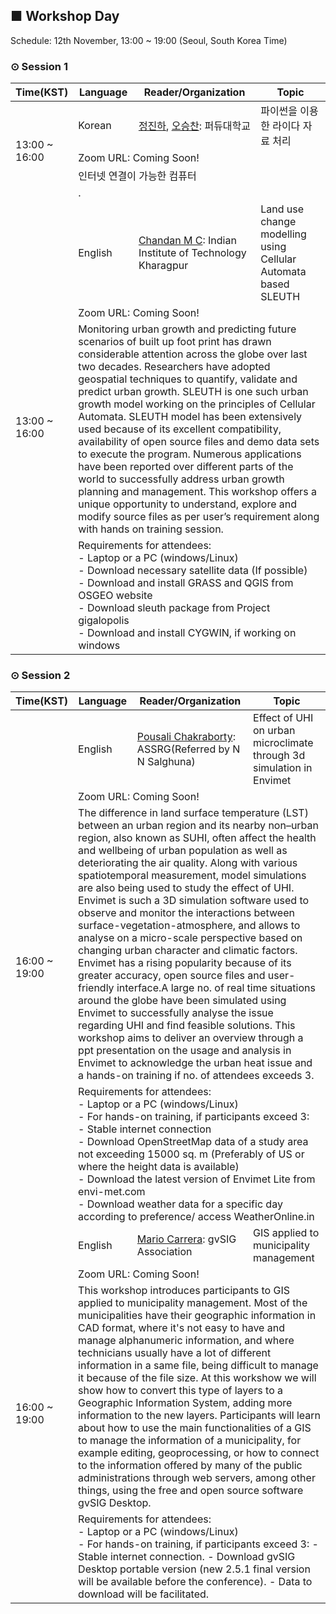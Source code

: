 ## ■ Workshop Day
Schedule: 12th November, 13:00 ~ 19:00 (Seoul, South Korea Time)

### ⊙ Session 1
<table>
  <thead>
    <tr>
      <th>Time(KST)</th>
      <th>Language</th>
      <th>Reader/Organization</th>
      <th>Topic</th>
    </tr>
  </thead>
  <tbody>
    <tr>
      <td rowspan=4>13:00 ~ 16:00</td>
      <td>Korean</td>
      <td><a href="mailto:jinha@purdue.edu">정진하</a>, <a href="mailto:oh231@purdue.edu">오승찬</a>: 퍼듀대학교</td> 
      <td>파이썬을 이용한 라이다 자료 처리</td>
    </tr>
    <tr>
      <td colspan=3>Zoom URL: Coming Soon!</td>
    </tr>
    <tr>
      <td colspan=3>인터넷 연결이 가능한 컴퓨터</td>
    </tr>
    <tr>
      <td colspan=3>.</td>
    </tr>
    <tr>
      <td rowspan=4>13:00 ~ 16:00</td>
      <td>English</td>
      <td><a href="mailto:chandan.gisnitk@gmail.com">Chandan M C</a>: Indian Institute of Technology Kharagpur</td> 
      <td>Land use change modelling using Cellular Automata based SLEUTH</td>
    </tr>
    <tr>
      <td colspan=3>Zoom URL: Coming Soon!</td>
    </tr>
    <tr>
      <td colspan=3>Monitoring urban growth and predicting future scenarios of built up foot print has drawn considerable attention across the globe over last two decades. Researchers have adopted geospatial techniques to quantify, validate and predict urban growth. SLEUTH is one such urban growth model working on the principles of Cellular Automata.  SLEUTH model has been extensively used because of its excellent compatibility, availability of open source files and demo data sets to execute the program. Numerous applications have been reported over different parts of the world to successfully address urban growth planning and management. This workshop offers a unique opportunity to understand, explore and modify source files as per user’s requirement along with hands on training session.</td>
    </tr>
    <tr>
      <td colspan=3>Requirements for attendees:<br>
          - Laptop or a PC (windows/Linux)<br>
          - Download necessary satellite data (If possible)<br> 
          - Download and install GRASS and QGIS from OSGEO website<br>
          - Download sleuth package from Project gigalopolis<br>
          - Download and install CYGWIN, if working on windows</td>
    </tr>
  </tbody>
</table>

### ⊙ Session 2

<table>
  <thead>
    <tr>
      <th>Time(KST)</th>
      <th>Language</th>
      <th>Reader/Organization</th>
      <th>Topic</th>
    </tr>
  </thead>
  <tbody>
    <tr>
      <td rowspan=4>16:00 ~ 19:00</td>
      <td>English</td>
      <td><a href="mailto:c.pousali@yahoo.in">Pousali Chakraborty</a>: ASSRG(Referred by N N Salghuna)</td> 
      <td>Effect of UHI on urban microclimate through 3d simulation in Envimet</td>
    </tr>
    <tr>
      <td colspan=3>Zoom URL: Coming Soon!</td>
    </tr>
    <tr>
      <td colspan=3>The difference in land surface temperature (LST) between an urban region and its nearby non–urban region, also known as SUHI, often affect the health and wellbeing of urban population as well as deteriorating the air quality. Along with various spatiotemporal measurement, model simulations are also being used to study the effect of UHI. Envimet is such a 3D simulation software used to observe and monitor the interactions between surface-vegetation-atmosphere, and allows to analyse on a micro-scale perspective based on changing urban character and climatic factors. Envimet has a rising popularity because of its greater accuracy, open source files and user-friendly interface.A large no. of real time situations around the globe have been simulated using Envimet to successfully analyse the issue regarding UHI and find feasible solutions. This workshop aims to deliver an overview through a ppt presentation on the usage and analysis in Envimet to acknowledge the urban heat issue and a hands-on training if no. of attendees exceeds 3.</td>
    </tr>
    <tr>
      <td colspan=3>Requirements for attendees:<br>
          - Laptop or a PC (windows/Linux)<br>
          - For hands-on training, if participants exceed 3:<br>
          - Stable internet connection<br>
          - Download OpenStreetMap data of a study area not exceeding 15000 sq. m (Preferably of US or where the height data is available)<br>
          - Download the latest version of Envimet Lite from envi-met.com<br>
          - Download weather data for a specific day according to preference/ access WeatherOnline.in</td>
    </tr>
    <tr>
      <td rowspan=4>16:00 ~ 19:00</td>
      <td>English</td>
      <td><a href="mailto:mcarrera@gvsig.com">Mario Carrera</a>: gvSIG Association</td> 
      <td>GIS applied to municipality management</td>
    </tr>
    <tr>
      <td colspan=3>Zoom URL: Coming Soon!</td>
    </tr>
    <tr>
      <td colspan=3>This workshop introduces participants to GIS applied to municipality management. 
      Most of the municipalities have their geographic information in CAD format, where it's not easy to have and manage alphanumeric information, and where technicians usually have a lot of different information in a same file, being difficult to manage it because of the file size. 
      At this workshow we will show how to convert this type of layers to a Geographic Information System, adding more information to the new layers. 
      Participants will learn about how to use the main functionalities of a GIS to manage the information of a municipality, for example editing, geoprocessing, or how to connect to the information offered by many of the public administrations through web servers, among other things, using the free and open source software gvSIG Desktop.</td>
    </tr>
    <tr>
      <td colspan=3>Requirements for attendees:<br>
          - Laptop or a PC (windows/Linux)<br>
          - For hands-on training, if participants exceed 3: 
          - Stable internet connection. 
          - Download gvSIG Desktop portable version (new 2.5.1 final version will be available before the conference). 
          - Data to download will be facilitated. 
    </tr>
  </tbody>
</table>

